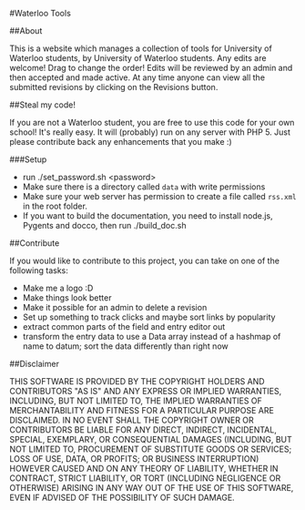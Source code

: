 #Waterloo Tools

##About

This is a website which manages a collection of tools for University of Waterloo students, by University of Waterloo students. Any edits are welcome! Drag to change the order! Edits will be reviewed by an admin and then accepted and made active. At any time anyone can view all the submitted revisions by clicking on the Revisions button.

##Steal my code!

If you are not a Waterloo student, you are free to use this code for your own school! It's really easy. It will (probably) run on any server with PHP 5. Just please contribute back any enhancements that you make :)

###Setup
- run ./set\_password.sh \<password\>
- Make sure there is a directory called `data` with write permissions
- Make sure your web server has permission to create a file called `rss.xml` in the root folder.
- If you want to build the documentation, you need to install node.js, Pygents and docco, then run ./build\_doc.sh

##Contribute

If you would like to contribute to this project, you can take on one of the following tasks:

- Make me a logo :D
- Make things look better
- Make it possible for an admin to delete a revision
- Set up something to track clicks and maybe sort links by popularity
- extract common parts of the field and entry editor out
- transform the entry data to use a Data array instead of a hashmap of name to datum; sort the data differently than right now


##Disclaimer

THIS SOFTWARE IS PROVIDED BY THE COPYRIGHT HOLDERS AND CONTRIBUTORS "AS IS"
AND ANY EXPRESS OR IMPLIED WARRANTIES, INCLUDING, BUT NOT LIMITED TO, THE
IMPLIED WARRANTIES OF MERCHANTABILITY AND FITNESS FOR A PARTICULAR PURPOSE
ARE DISCLAIMED. IN NO EVENT SHALL THE COPYRIGHT OWNER OR CONTRIBUTORS BE
LIABLE FOR ANY DIRECT, INDIRECT, INCIDENTAL, SPECIAL, EXEMPLARY, OR
CONSEQUENTIAL DAMAGES (INCLUDING, BUT NOT LIMITED TO, PROCUREMENT OF
SUBSTITUTE GOODS OR SERVICES; LOSS OF USE, DATA, OR PROFITS; OR BUSINESS
INTERRUPTION) HOWEVER CAUSED AND ON ANY THEORY OF LIABILITY, WHETHER IN
CONTRACT, STRICT LIABILITY, OR TORT (INCLUDING NEGLIGENCE OR OTHERWISE)
ARISING IN ANY WAY OUT OF THE USE OF THIS SOFTWARE, EVEN IF ADVISED OF THE
POSSIBILITY OF SUCH DAMAGE.
